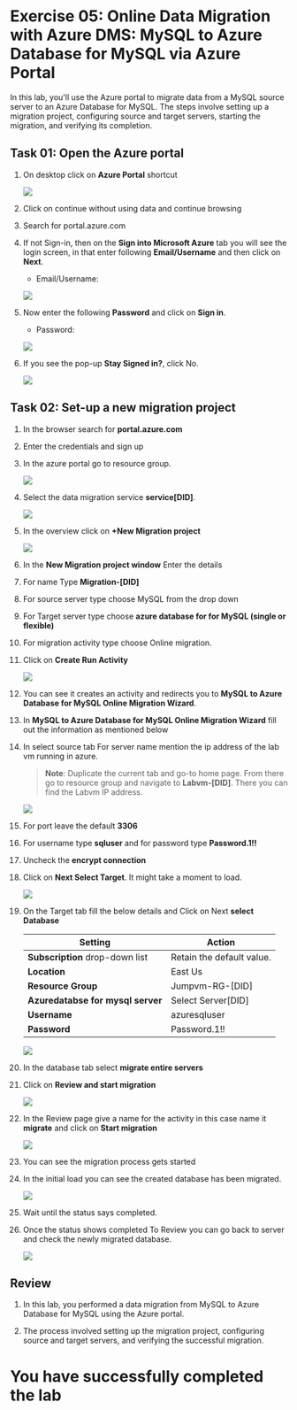 # Exercise 05: Online Data Migration with Azure DMS: MySQL to Azure Database for MySQL via Azure Portal

In this lab, you'll use the Azure portal to migrate data from a MySQL source server to an Azure Database for MySQL. The steps involve setting up a migration project, configuring source and target servers, starting the migration, and verifying its completion.

## Task 01: Open the Azure portal

1. On desktop click on **Azure Portal** shortcut

   ![](Media/0001.png)

1. Click on continue without using data and continue browsing

1. Search for portal.azure.com  

1. If not Sign-in, then on the **Sign into Microsoft Azure** tab you will see the login screen, in that enter following **Email/Username** and then click on **Next**. 
   * Email/Username: <inject key="AzureUserName"></inject>

   ![](Media/02.png)
   
1. Now enter the following **Password** and click on **Sign in**.
   * Password: <inject key="AzurePassword"></inject>

   ![](Media/03.png)
    
1. If you see the pop-up **Stay Signed in?**, click No.

   ![](Media/04.png)

## Task 02: Set-up a new migration project

1. In the browser search for **portal.azure.com**

1. Enter the credentials and sign up

1. In the azure portal go to resource group.

   ![](Media/045.png)

1. Select the data migration service **service[DID]**.

   ![](Media/046.png)

1. In the overview click on **+New Migration project**

   ![](Media/0047.png)

1. In the **New Migration project window** Enter the details

1. For name Type **Migration-[DID]**

1. For source server type choose MySQL from the drop down

1. For Target server type choose **azure database for for MySQL (single or flexible)**

1. For migration activity type choose Online migration.

1. Click on **Create Run Activity**

   ![](Media/048.png)

1. You can see it creates an activity and redirects you to **MySQL to Azure Database for MySQL Online Migration Wizard**.

1. In **MySQL to Azure Database for MySQL Online Migration Wizard** fill out the information as mentioned below

1. In select source tab For server name mention the ip address of the lab vm running in azure.

   >**Note**: Duplicate the current tab and go-to home page. From there go to resource group and navigate to **Labvm-[DID]**.
   >   There you can find the Labvm IP address.

     ![](Media/049.png)
     
1. For port leave the default **3306**

1. For username type **sqluser** and for password type **Password.1!!**

1. Uncheck the **encrypt connection**

1. Click on **Next Select Target**. It might take a moment to load.

   ![](Media/050.png)

1. On the Target tab fill the below details and Click on Next **select Database** 

    | Setting                          | Action                           |
    | -------------------------------- | -------------------------------- |
    | **Subscription** drop-down list  | Retain the default value.        |
    | **Location**                     | East Us                          |
    | **Resource Group**               | Jumpvm-RG-[DID]                  |
    | **Azuredatabse for mysql server**  | Select Server[DID]             |
    | **Username**                      | azuresqluser                    |
    | **Password**                      | Password.1!!                    |

   ![](Media/051.png)

1. In the database tab select **migrate entire servers**

1. Click on **Review and start migration**

   ![](Media/0052.png)

1. In the Review page give a name for the activity in this case name it **migrate** and click on **Start migration**

   ![](Media/053.png)

1. You can see the migration process gets started

1. In the initial load you can see the created database has been migrated.

   ![](Media/0054.png)

1. Wait until the status says completed.

1. Once the status shows completed To Review you can go back to server and check the newly migrated database.

   ![](Media/0055.png)

## Review

1. In this lab, you performed a data migration from MySQL to Azure Database for MySQL using the Azure portal.

1. The process involved setting up the migration project, configuring source and target servers, and verifying the successful migration.

# You have successfully completed the lab




  
